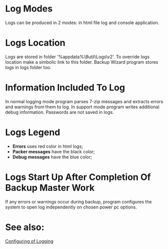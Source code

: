 # Log Modes
Logs can be produced in 2 modes: in html file log and console application.

# Logs Location
Logs are stored in folder '%appdata%\Butil\Logs\v2'.
To override logs location make a simbolic link to this folder.
Backup Wizard program stores logs in logs folder too.

# Information Included To Log
In normal logging mode program parses 7-zip messages and extracts errors and warnings from them to log. In support mode program writes additional debug information. Passwords are not saved in logs.

# Logs Legend
- **Errors** uses red color in html logs;
- **Packer messages** have the black color;
- **Debug messages** have the blue color;

# Logs Start Up After Completion Of Backup Master Work
If any errors or warnings occur during backup, program configures the system to open log independently on chosen power pc options.

# See also:
[Configuring of Logging](../Configure/Configurator.md)
